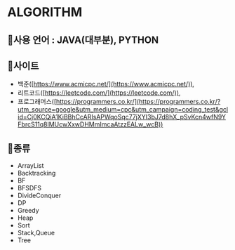 # ALGORITHM

## 🌹사용 언어 : JAVA(대부분), PYTHON

## 🌹사이트

- 백준([https://www.acmicpc.net/](https://www.acmicpc.net/)),
- 리트코드([https://leetcode.com/](https://leetcode.com/)),
- 프로그래머스([https://programmers.co.kr/](https://programmers.co.kr/?utm_source=google&utm_medium=cpc&utm_campaign=coding_test&gclid=Cj0KCQiA1KiBBhCcARIsAPWqoSqc77jXYI3bJ7d8hX_pSvKcn4wfN9YFbrcS11q8lMUcwXxwDHMmImcaAtzzEALw_wcB))

## 🌹종류

- ArrayList
- Backtracking
- BF
- BFSDFS
- DivideConquer
- DP
- Greedy
- Heap
- Sort
- Stack,Queue
- Tree
